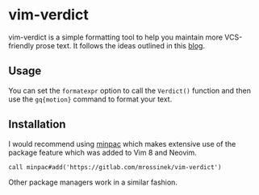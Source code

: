vim-verdict
===========

vim-verdict is a simple formatting tool to help you maintain more VCS-friendly
  prose text.
It follows the ideas outlined in this [blog](http://dustycloud.org/blog/vcs-friendly-patchable-document-line-wrapping/).

Usage
-----

You can set the `formatexpr` option to call the `Verdict()` function and then
  use the `gq{motion}` command to format your text.

Installation
------------

I would recommend using [minpac](https://github.com/k-takata/minpac) which makes extensive use of the package feature
which was added to Vim 8 and Neovim.
```
call minpac#add('https://gitlab.com/mrossinek/vim-verdict')
```
Other package managers work in a similar fashion.

